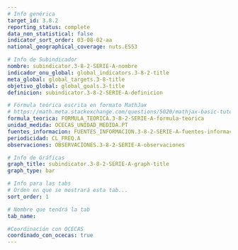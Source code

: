 ```yaml
---
# Info genérica
target_id: 3.8.2
reporting_status: complete
data_non_statistical: false
indicator_sort_order: 03-08-02-aa
national_geographical_coverage: nuts.ES53

# Info de Subindicador
nombre: subindicator.3-8-2-SERIE-A-nombre
indicador_onu_global: global_indicators.3-8-2-title
meta_global: global_targets.3-8-title
objetivo_global: global_goals.3-title
definicion: subindicator.3-8-2-SERIE-A-definicion

# Fórmula teórica escrita en formato MathJax
# https://math.meta.stackexchange.com/questions/5020/mathjax-basic-tutorial-and-quick-reference
formula_teorica: FORMULA_TEORICA.3-8-2-SERIE-A-formula-teorica
unidad_medida: OCECAS_UNIDAD_MEDIDA.PT
fuentes_informacion: FUENTES_INFORMACION.3-8-2-SERIE-A-fuentes-informacion
periodicidad: CL_FREQ.A
observaciones: OBSERVACIONES.3-8-2-SERIE-A-observaciones

# Info de Gráficas
graph_title: subindicator.3-8-2-SERIE-A-graph-title
graph_type: bar

# Info para las tabs
# Orden en que se mostrará esta tab...
sort_order: 1

# Nombre que tendrá la tab
tab_name:

#Coordinación con OCECAS
coordinado_con_ocecas: true
---
```

